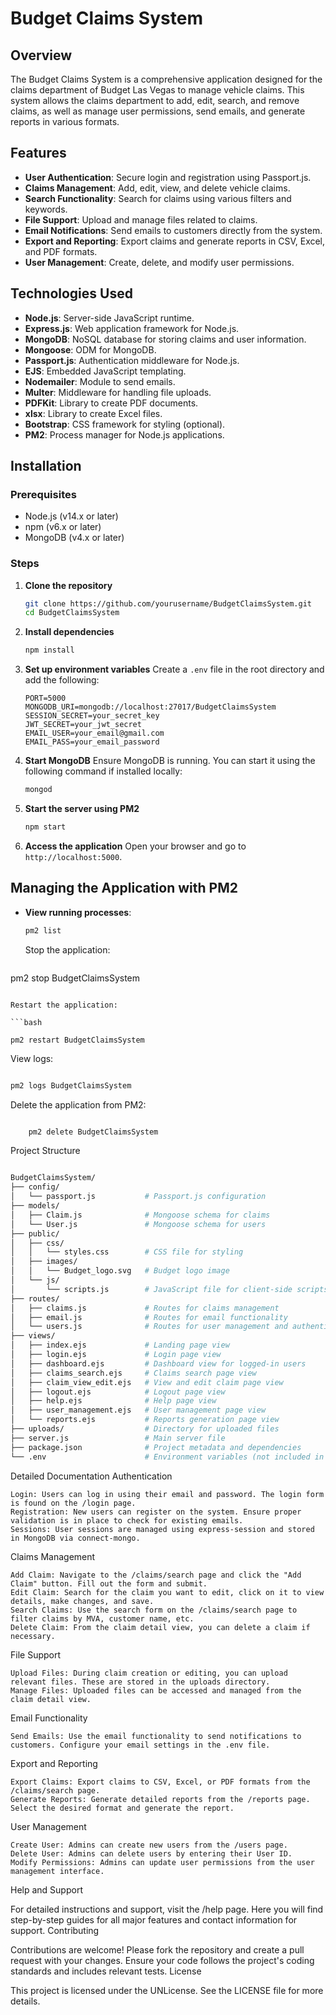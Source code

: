 ﻿# Budget Claims System

## Overview

The Budget Claims System is a comprehensive application designed for the claims department of Budget Las Vegas to manage vehicle claims. This system allows the claims department to add, edit, search, and remove claims, as well as manage user permissions, send emails, and generate reports in various formats.

## Features

- **User Authentication**: Secure login and registration using Passport.js.
- **Claims Management**: Add, edit, view, and delete vehicle claims.
- **Search Functionality**: Search for claims using various filters and keywords.
- **File Support**: Upload and manage files related to claims.
- **Email Notifications**: Send emails to customers directly from the system.
- **Export and Reporting**: Export claims and generate reports in CSV, Excel, and PDF formats.
- **User Management**: Create, delete, and modify user permissions.

## Technologies Used

- **Node.js**: Server-side JavaScript runtime.
- **Express.js**: Web application framework for Node.js.
- **MongoDB**: NoSQL database for storing claims and user information.
- **Mongoose**: ODM for MongoDB.
- **Passport.js**: Authentication middleware for Node.js.
- **EJS**: Embedded JavaScript templating.
- **Nodemailer**: Module to send emails.
- **Multer**: Middleware for handling file uploads.
- **PDFKit**: Library to create PDF documents.
- **xlsx**: Library to create Excel files.
- **Bootstrap**: CSS framework for styling (optional).
- **PM2**: Process manager for Node.js applications.

## Installation

### Prerequisites

- Node.js (v14.x or later)
- npm (v6.x or later)
- MongoDB (v4.x or later)

### Steps

1. **Clone the repository**
    ```bash
    git clone https://github.com/yourusername/BudgetClaimsSystem.git
    cd BudgetClaimsSystem
    ```

2. **Install dependencies**
    ```bash
    npm install
    ```

3. **Set up environment variables**
    Create a `.env` file in the root directory and add the following:
    ```env
    PORT=5000
    MONGODB_URI=mongodb://localhost:27017/BudgetClaimsSystem
    SESSION_SECRET=your_secret_key
    JWT_SECRET=your_jwt_secret
    EMAIL_USER=your_email@gmail.com
    EMAIL_PASS=your_email_password
    ```

4. **Start MongoDB**
    Ensure MongoDB is running. You can start it using the following command if installed locally:
    ```bash
    mongod
    ```

5. **Start the server using PM2**
    ```bash
    npm start
    ```

6. **Access the application**
    Open your browser and go to `http://localhost:5000`.

## Managing the Application with PM2

- **View running processes**:
  ```bash
  pm2 list
  ```
    Stop the application:

   ```bash

pm2 stop BudgetClaimsSystem
```

Restart the application:

```bash

pm2 restart BudgetClaimsSystem
```

View logs:

```bash

pm2 logs BudgetClaimsSystem
```

Delete the application from PM2:

```bash

    pm2 delete BudgetClaimsSystem
```

Project Structure

```bash

BudgetClaimsSystem/
├── config/
│   └── passport.js           # Passport.js configuration
├── models/
│   ├── Claim.js              # Mongoose schema for claims
│   └── User.js               # Mongoose schema for users
├── public/
│   ├── css/
│   │   └── styles.css        # CSS file for styling
│   ├── images/
│   │   └── Budget_logo.svg   # Budget logo image
│   └── js/
│       └── scripts.js        # JavaScript file for client-side scripts
├── routes/
│   ├── claims.js             # Routes for claims management
│   ├── email.js              # Routes for email functionality
│   └── users.js              # Routes for user management and authentication
├── views/
│   ├── index.ejs             # Landing page view
│   ├── login.ejs             # Login page view
│   ├── dashboard.ejs         # Dashboard view for logged-in users
│   ├── claims_search.ejs     # Claims search page view
│   ├── claim_view_edit.ejs   # View and edit claim page view
│   ├── logout.ejs            # Logout page view
│   ├── help.ejs              # Help page view
│   ├── user_management.ejs   # User management page view
│   └── reports.ejs           # Reports generation page view
├── uploads/                  # Directory for uploaded files
├── server.js                 # Main server file
├── package.json              # Project metadata and dependencies
└── .env                      # Environment variables (not included in the repository)
```


Detailed Documentation
Authentication

    Login: Users can log in using their email and password. The login form is found on the /login page.
    Registration: New users can register on the system. Ensure proper validation is in place to check for existing emails.
    Sessions: User sessions are managed using express-session and stored in MongoDB via connect-mongo.

Claims Management

    Add Claim: Navigate to the /claims/search page and click the "Add Claim" button. Fill out the form and submit.
    Edit Claim: Search for the claim you want to edit, click on it to view details, make changes, and save.
    Search Claims: Use the search form on the /claims/search page to filter claims by MVA, customer name, etc.
    Delete Claim: From the claim detail view, you can delete a claim if necessary.

File Support

    Upload Files: During claim creation or editing, you can upload relevant files. These are stored in the uploads directory.
    Manage Files: Uploaded files can be accessed and managed from the claim detail view.

Email Functionality

    Send Emails: Use the email functionality to send notifications to customers. Configure your email settings in the .env file.

Export and Reporting

    Export Claims: Export claims to CSV, Excel, or PDF formats from the /claims/search page.
    Generate Reports: Generate detailed reports from the /reports page. Select the desired format and generate the report.

User Management

    Create User: Admins can create new users from the /users page.
    Delete User: Admins can delete users by entering their User ID.
    Modify Permissions: Admins can update user permissions from the user management interface.

Help and Support

For detailed instructions and support, visit the /help page. Here you will find step-by-step guides for all major features and contact information for support.
Contributing

Contributions are welcome! Please fork the repository and create a pull request with your changes. Ensure your code follows the project's coding standards and includes relevant tests.
License

This project is licensed under the UNLicense. See the LICENSE file for more details.
